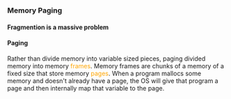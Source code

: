 ### Memory Paging

#### Fragmention is a massive problem

#### Paging
Rather than divide memory into variable sized pieces, paging divided memory into memory <span style='color:orange'>frames</span>. Memory frames are chunks of a memory of a fixed size that store memory <span style='color:orange'>pages</span>. When a program mallocs some memory and doesn't already have a page, the OS will give that program a page and then internally map that variable to the page. 